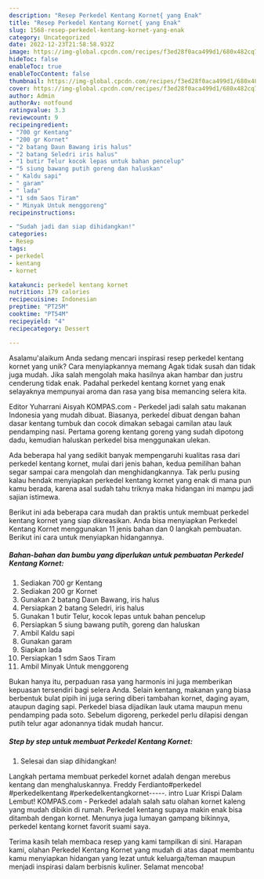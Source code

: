 ```yaml
---
description: "Resep Perkedel Kentang Kornet{ yang Enak"
title: "Resep Perkedel Kentang Kornet{ yang Enak"
slug: 1568-resep-perkedel-kentang-kornet-yang-enak
category: Uncategorized
date: 2022-12-23T21:58:58.932Z
image: https://img-global.cpcdn.com/recipes/f3ed28f0aca499d1/680x482cq70/perkedel-kentang-kornet-foto-resep-utama.jpg
hideToc: false
enableToc: true
enableTocContent: false
thumbnail: https://img-global.cpcdn.com/recipes/f3ed28f0aca499d1/680x482cq70/perkedel-kentang-kornet-foto-resep-utama.jpg
cover: https://img-global.cpcdn.com/recipes/f3ed28f0aca499d1/680x482cq70/perkedel-kentang-kornet-foto-resep-utama.jpg
author: Admin
authorAv: notfound
ratingvalue: 3.3
reviewcount: 9
recipeingredient:
- "700 gr Kentang"
- "200 gr Kornet"
- "2 batang Daun Bawang iris halus"
- "2 batang Seledri iris halus"
- "1 butir Telur kocok lepas untuk bahan pencelup"
- "5 siung bawang putih goreng dan haluskan"
- " Kaldu sapi"
- " garam"
- " lada"
- "1 sdm Saos Tiram"
- " Minyak Untuk menggoreng"
recipeinstructions:

- "Sudah jadi dan siap dihidangkan!"
categories:
- Resep
tags:
- perkedel
- kentang
- kornet

katakunci: perkedel kentang kornet 
nutrition: 179 calories
recipecuisine: Indonesian
preptime: "PT25M"
cooktime: "PT54M"
recipeyield: "4"
recipecategory: Dessert

---
```



Asalamu'alaikum Anda sedang mencari inspirasi resep perkedel kentang kornet yang unik? Cara menyiapkannya memang Agak tidak susah dan tidak juga mudah. Jika salah mengolah maka hasilnya akan hambar dan justru cenderung tidak enak. Padahal perkedel kentang kornet yang enak selayaknya mempunyai aroma dan rasa yang bisa memancing selera kita.


Editor Yuharrani Aisyah KOMPAS.com - Perkedel jadi salah satu makanan Indonesia yang mudah dibuat. Biasanya, perkedel dibuat dengan bahan dasar kentang tumbuk dan cocok dimakan sebagai camilan atau lauk pendamping nasi. Pertama goreng kentang goreng yang sudah dipotong dadu, kemudian haluskan perkedel bisa menggunakan ulekan.

Ada beberapa hal yang sedikit banyak mempengaruhi kualitas rasa dari perkedel kentang kornet, mulai dari jenis bahan, kedua pemilihan bahan segar sampai cara mengolah dan menghidangkannya. Tak perlu pusing kalau hendak menyiapkan perkedel kentang kornet yang enak di mana pun kamu berada, karena asal sudah tahu triknya maka hidangan ini mampu jadi sajian istimewa.


Berikut ini ada beberapa cara mudah dan praktis untuk membuat perkedel kentang kornet yang siap dikreasikan. Anda bisa menyiapkan Perkedel Kentang Kornet menggunakan 11 jenis bahan dan 0 langkah pembuatan. Berikut ini cara untuk menyiapkan hidangannya.

<!--inarticleads1-->

##### Bahan-bahan dan bumbu yang diperlukan untuk pembuatan Perkedel Kentang Kornet:

1. Sediakan 700 gr Kentang
1. Sediakan 200 gr Kornet
1. Gunakan 2 batang Daun Bawang, iris halus
1. Persiapkan 2 batang Seledri, iris halus
1. Gunakan 1 butir Telur, kocok lepas untuk bahan pencelup
1. Persiapkan 5 siung bawang putih, goreng dan haluskan
1. Ambil  Kaldu sapi
1. Gunakan  garam
1. Siapkan  lada
1. Persiapkan 1 sdm Saos Tiram
1. Ambil  Minyak Untuk menggoreng


Bukan hanya itu, perpaduan rasa yang harmonis ini juga memberikan kepuasan tersendiri bagi selera Anda. Selain kentang, makanan yang biasa berbentuk bulat pipih ini juga sering diberi tambahan kornet, daging ayam, ataupun daging sapi. Perkedel biasa dijadikan lauk utama maupun menu pendamping pada soto. Sebelum digoreng, perkedel perlu dilapisi dengan putih telur agar adonannya tidak mudah hancur. 

<!--inarticleads2-->

##### Step by step untuk membuat Perkedel Kentang Kornet:


1. Selesai dan siap dihidangkan!

Langkah pertama membuat perkedel kornet adalah dengan merebus kentang dan menghaluskannya. Freddy Ferdianto#perkedel #perkedelkentang #perkedelkentangkornet-----. intro Luar Krispi Dalam Lembut! KOMPAS.com - Perkedel adalah salah satu olahan kornet kaleng yang mudah dibikin di rumah. Perkedel kentang supaya makin enak bisa ditambah dengan kornet. Menunya juga lumayan gampang bikinnya, perkedel kentang kornet favorit suami saya. 

Terima kasih telah membaca resep yang kami tampilkan di sini. Harapan kami, olahan Perkedel Kentang Kornet yang mudah di atas dapat membantu kamu menyiapkan hidangan yang lezat untuk keluarga/teman maupun menjadi inspirasi dalam berbisnis kuliner. Selamat mencoba!
